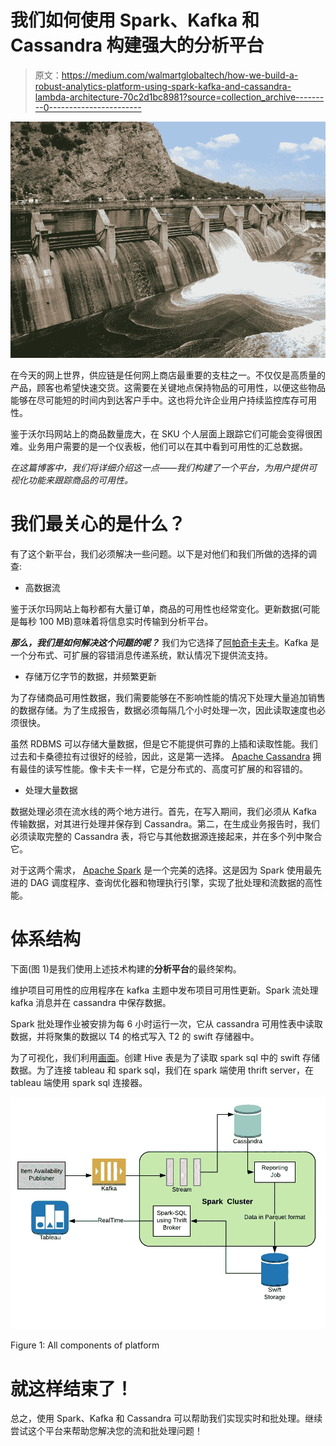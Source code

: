 # 我们如何使用 Spark、Kafka 和 Cassandra 构建强大的分析平台

> 原文：<https://medium.com/walmartglobaltech/how-we-build-a-robust-analytics-platform-using-spark-kafka-and-cassandra-lambda-architecture-70c2d1bc8981?source=collection_archive---------0----------------------->

![](img/4e4ff026d9c6ae5fd4547f7382209b29.png)

在今天的网上世界，供应链是任何网上商店最重要的支柱之一。不仅仅是高质量的产品，顾客也希望快速交货。这需要在关键地点保持物品的可用性，以便这些物品能够在尽可能短的时间内到达客户手中。这也将允许企业用户持续监控库存可用性。

鉴于沃尔玛网站上的商品数量庞大，在 SKU 个人层面上跟踪它们可能会变得很困难。业务用户需要的是一个仪表板，他们可以在其中看到可用性的汇总数据。

*在这篇博客中，我们将详细介绍这一点——我们构建了一个平台，为用户提供可视化功能来跟踪商品的可用性。*

# 我们最关心的是什么？

有了这个新平台，我们必须解决一些问题。以下是对他们和我们所做的选择的调查:

*   高数据流

鉴于沃尔玛网站上每秒都有大量订单，商品的可用性也经常变化。更新数据(可能是每秒 100 MB)意味着将信息实时传输到分析平台。

***那么，我们是如何解决这个问题的呢？*** 我们为它选择了[阿帕奇卡夫卡](http://kafka.apache.org/)。Kafka 是一个分布式、可扩展的容错消息传递系统，默认情况下提供流支持。

*   存储万亿字节的数据，并频繁更新

为了存储商品可用性数据，我们需要能够在不影响性能的情况下处理大量追加销售的数据存储。为了生成报告，数据必须每隔几个小时处理一次，因此读取速度也必须很快。

虽然 RDBMS 可以存储大量数据，但是它不能提供可靠的上插和读取性能。我们过去和卡桑德拉有过很好的经验，因此，这是第一选择。 [Apache Cassandra](http://cassandra.apache.org/) 拥有最佳的读写性能。像卡夫卡一样，它是分布式的、高度可扩展的和容错的。

*   处理大量数据

数据处理必须在流水线的两个地方进行。首先，在写入期间，我们必须从 Kafka 传输数据，对其进行处理并保存到 Cassandra。第二，在生成业务报告时，我们必须读取完整的 Cassandra 表，将它与其他数据源连接起来，并在多个列中聚合它。

对于这两个需求， [Apache Spark](https://spark.apache.org/) 是一个完美的选择。这是因为 Spark 使用最先进的 DAG 调度程序、查询优化器和物理执行引擎，实现了批处理和流数据的高性能。

# 体系结构

下面(图 1)是我们使用上述技术构建的**分析平台**的最终架构。

维护项目可用性的应用程序在 kafka 主题中发布项目可用性更新。Spark 流处理 kafka 消息并在 cassandra 中保存数据。

Spark 批处理作业被安排为每 6 小时运行一次，它从 cassandra 可用性表中读取数据，并将聚集的数据以 T4 的格式写入 T2 的 swift 存储器中。

为了可视化，我们利用[画面](https://www.tableau.com/)。创建 Hive 表是为了读取 spark sql 中的 swift 存储数据。为了连接 tableau 和 spark sql，我们在 spark 端使用 thrift server，在 tableau 端使用 spark sql 连接器。

![](img/c129b93909b4d2881a396fa8bef56c6c.png)

Figure 1: All components of platform

# 就这样结束了！

总之，使用 Spark、Kafka 和 Cassandra 可以帮助我们实现实时和批处理。继续尝试这个平台来帮助您解决您的流和批处理问题！